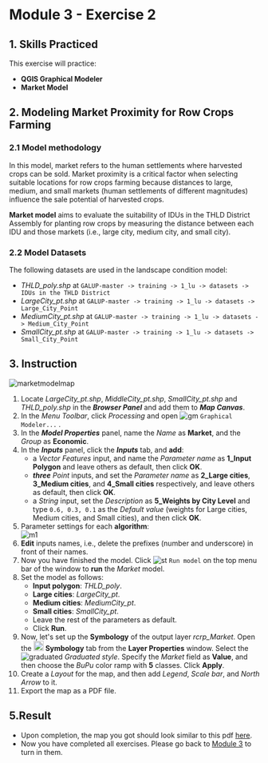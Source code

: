 # Module 3 - Exercise 2

## 1. Skills Practiced

This exercise will practice:

- **QGIS Graphical Modeler**
- **Market Model**

## 2. Modeling Market Proximity for Row Crops Farming

### 2.1 Model methodology

In this model, market refers to the human settlements where harvested crops
can be sold.
Market proximity is a critical factor when selecting suitable locations for
row crops farming because distances to large, medium, and small markets
(human settlements of different magnitudes) influence the sale potential of
harvested crops.

**Market model** aims to evaluate the suitability of IDUs in the THLD District
Assembly for planting row crops by measuring the distance between each IDU and
those markets (i.e., large city, medium city, and small city).

### 2.2 Model Datasets

The following datasets are used in the landscape condition model:

- _THLD\_poly.shp_ at
  `GALUP-master -> training -> 1_lu -> datasets -> IDUs in the THLD District`
- _LargeCity\_pt.shp_ at
  `GALUP-master -> training -> 1_lu -> datasets -> Large_City_Point`
- _MediumCity\_pt.shp_ at
  `GALUP-master -> training -> 1_lu -> datasets -> Medium_City_Point`
- _SmallCity\_pt.shp_ at
  `GALUP-master -> training -> 1_lu -> datasets -> Small_City_Point`

## 3. Instruction

![marketmodelmap](../../../img/qgm/model/Market.svg)

1. Locate _LargeCity\_pt.shp_, _MiddleCity\_pt.shp_, _SmallCity\_pt.shp_ and
   _THLD\_poly.shp_ in the **_Browser Panel_** and add them to
   **_Map Canvas_**.
2. In the _Menu Toolbar_, click _Processing_ and open
   ![gm](../../../img/gui/icon/processingModel.svg) `Graphical Modeler...` .
3. In the **_Model Properties_** panel, name the _Name_ as **Market**, and
   the _Group_ as **Economic**.
4. In the **_Inputs_** panel, click the **_Inputs_** tab, and **add**:
   - a _Vector Features_ input, and name the _Parameter name_ as
     **1_Input Polygon** and leave others as default, then click **OK**.
   - ***three*** _Point_ inputs, and set the _Parameter name_ as
     **2_Large cities**, **3_Medium cities**, and **4_Small cities**
     respectively, and leave others as default, then click **OK**.
   - a _String_ input, set the _Description_ as
     **5_Weights by City Level** and type `0.6, 0.3, 0.1` as the
     _Default value_ (weights for Large cities, Medium cities, and Small
     cities), and then click **OK**.
5. Parameter settings for each **algorithm**:<br>
   ![m1](../../../img/qgm/algtbl/m3_e2_market.svg)
6. **Edit** inputs names, i.e., delete the prefixes (number and underscore) in
   front of their names.
7. Now you have finished the model.
   Click ![st](../../../img/gui/icon/mActionStart.svg) `Run model`  on the top menu
   bar of the window to **run** the _Market_ model.
8. Set the model as follows:
   - **Input polygon**: _THLD\_poly_.
   - **Large cities**: _LargeCity\_pt_.
   - **Medium cities**: _MediumCity\_pt_.
   - **Small cities**: _SmallCity\_pt_.
   - Leave the rest of the parameters as default.
   - Click **Run**.
9. Now, let's set up the **Symbology** of the output layer _rcrp\_Market_.
   Open the
   <img src="../../../img/gui/icon/symbology.svg" alt= "AttrTbl" width="20">
   **Symbology** tab from the **Layer Properties** window.
   Select the ![graduated](../../../img/gui/icon/rendererGraduatedSymbol.svg)
   *Graduated style*.
   Specify the _Market_ field as **Value**, and then choose the _BuPu_ color
   ramp with **5** classes.
   Click **Apply**.
10. Create a _Layout_ for the map, and then add _Legend_, _Scale bar_, and
    _North Arrow_ to it.
11. Export the map as a PDF file.

## 5.Result

- Upon completion, the map you got should look similar to this pdf
  [here](../pdf_maps/rcrp_Market.pdf).
- Now you have completed all exercises. Please go back to
  [Module 3](https://tinyurl.com/yn9hy6ca) to turn in them.

